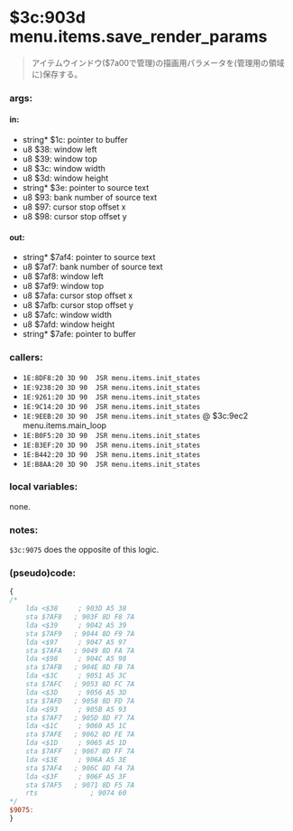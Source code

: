 ﻿
# $3c:903d menu.items.save_render_params
> アイテムウインドウ($7a00で管理)の描画用パラメータを(管理用の領域に)保存する。

### args:

#### in:
+	string* $1c: pointer to buffer
+	u8 $38: window left
+	u8 $39: window top
+	u8 $3c: window width
+	u8 $3d: window height
+	string* $3e: pointer to source text
+	u8 $93: bank number of source text
+	u8 $97: cursor stop offset x
+	u8 $98: cursor stop offset y

#### out:
+	string* $7af4: pointer to source text
+	u8 $7af7: bank number of source text
+	u8 $7af8: window left
+	u8 $7af9: window top
+	u8 $7afa: cursor stop offset x
+	u8 $7afb: cursor stop offset y
+	u8 $7afc: window width
+	u8 $7afd: window height
+	string* $7afe: pointer to buffer

### callers:
+	`1E:8DF8:20 3D 90  JSR menu.items.init_states`
+	`1E:9238:20 3D 90  JSR menu.items.init_states`
+	`1E:9261:20 3D 90  JSR menu.items.init_states`
+	`1E:9C14:20 3D 90  JSR menu.items.init_states`
+	`1E:9EEB:20 3D 90  JSR menu.items.init_states` @ $3c:9ec2 menu.items.main_loop
+	`1E:B0F5:20 3D 90  JSR menu.items.init_states`
+	`1E:B3EF:20 3D 90  JSR menu.items.init_states`
+	`1E:B442:20 3D 90  JSR menu.items.init_states`
+	`1E:B8AA:20 3D 90  JSR menu.items.init_states`

### local variables:
none.

### notes:
`$3c:9075` does the opposite of this logic.

### (pseudo)code:
```js
{
/*
    lda <$38     ; 903D A5 38
    sta $7AF8   ; 903F 8D F8 7A
    lda <$39     ; 9042 A5 39
    sta $7AF9   ; 9044 8D F9 7A
    lda <$97     ; 9047 A5 97
    sta $7AFA   ; 9049 8D FA 7A
    lda <$98     ; 904C A5 98
    sta $7AFB   ; 904E 8D FB 7A
    lda <$3C     ; 9051 A5 3C
    sta $7AFC   ; 9053 8D FC 7A
    lda <$3D     ; 9056 A5 3D
    sta $7AFD   ; 9058 8D FD 7A
    lda <$93     ; 905B A5 93
    sta $7AF7   ; 905D 8D F7 7A
    lda <$1C     ; 9060 A5 1C
    sta $7AFE   ; 9062 8D FE 7A
    lda <$1D     ; 9065 A5 1D
    sta $7AFF   ; 9067 8D FF 7A
    lda <$3E     ; 906A A5 3E
    sta $7AF4   ; 906C 8D F4 7A
    lda <$3F     ; 906F A5 3F
    sta $7AF5   ; 9071 8D F5 7A
    rts             ; 9074 60
*/
$9075:
}
```


